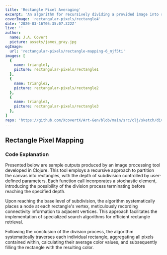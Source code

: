 ```yaml
---
title: 'Rectangle Pixel Averaging'
excerpt: 'An algorithm for recursively dividing a provided image into rectangles and averaging the pixels of each rectangle.'
coverImage: 'rectangular-pixels/rectangle4'
date: '2020-03-16T05:35:07.322Z'
live: ''
author:
  name: J.A. Covert
  picture: assets/james_gray.jpg
ogImage:
  url: 'rectangular-pixels/rectangle-mapping-6_mjf5ti'
images: [
  {
    name: triangle1,
    picture: rectangular-pixels/rectangle1
  },
  {
    name: triangle2,
    picture: rectangular-pixels/rectangle2
  },
  {
    name: triangle3,
    picture: rectangular-pixels/rectangle3
  },
]
repo: 'https://github.com/XcovertX/Art-Gen/blob/main/src/clj/sketch/divider.clj'
---
```

## Rectangle Pixel Mapping
### Code Explanation
Presented below are sample outputs produced by an image processing tool developed in Clojure. This tool employs a recursive approach to partition the canvas into rectangles, with the depth of subdivision controlled by user-defined parameters. Each function call incorporates a stochastic element, introducing the possibility of the division process terminating before reaching the specified depth.

Upon reaching the base level of subdivision, the algorithm systematically places a node at each rectangle's vertex, meticulously recording connectivity information to adjacent vertices. This approach facilitates the implementation of specialized search algorithms for efficient rectangle retrieval.

Following the conclusion of the division process, the algorithm systematically traverses each individual rectangle, aggregating all pixels contained within, calculating their average color values, and subsequently filling the rectangle with the resulting color.
